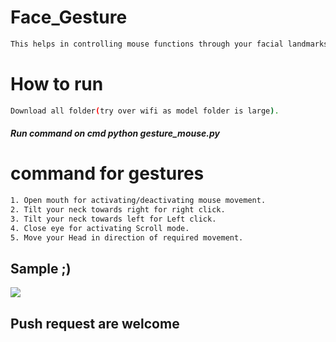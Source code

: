# Face_Gesture
```bash
This helps in controlling mouse functions through your facial landmarks .
```
# How to run
```bash
Download all folder(try over wifi as model folder is large).
```
##### Run command on cmd  python gesture_mouse.py


# command for gestures
```bash
1. Open mouth for activating/deactivating mouse movement.
2. Tilt your neck towards right for right click.
3. Tilt your neck towards left for Left click.
4. Close eye for activating Scroll mode.
5. Move your Head in direction of required movement.
```
## Sample ;)
<img src="Sample/example.gif">

## Push request are welcome



